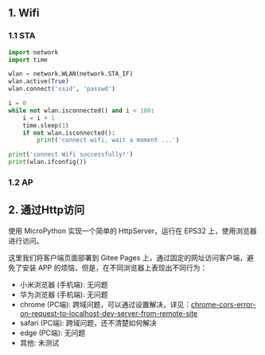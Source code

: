 ## 1. Wifi


### 1.1 STA

```python
import network
import time

wlan = network.WLAN(network.STA_IF)
wlan.active(True)
wlan.connect('ssid', 'passwd')

i = 0
while not wlan.isconnected() and i < 100:
    i = i + 1
    time.sleep(1)
    if not wlan.isconnected():
        print('connect wifi, wait a moment ...')

print('connect Wifi successfully!')
print(wlan.ifconfig())
```

### 1.2 AP


## 2. 通过Http访问 

使用 MicroPython 实现一个简单的 HttpServer，运行在 EPS32 上，使用浏览器进行访问。

这里我们将客户端页面部署到 Gitee Pages 上，通过固定的网址访问客户端，避免了安装 APP 的烦恼，但是，在不同浏览器上表现出不同行为：

- 小米浏览器 (手机端): 无问题
- 华为浏览器 (手机端): 无问题
- chrome (PC端): 跨域问题，可以通过设置解决，详见：[chrome-cors-error-on-request-to-localhost-dev-server-from-remote-site](https://stackoverflow.com/questions/66534759/chrome-cors-error-on-request-to-localhost-dev-server-from-remote-site
)
- safari (PC端): 跨域问题，还不清楚如何解决
- edge (PC端): 无问题
- 其他: 未测试
